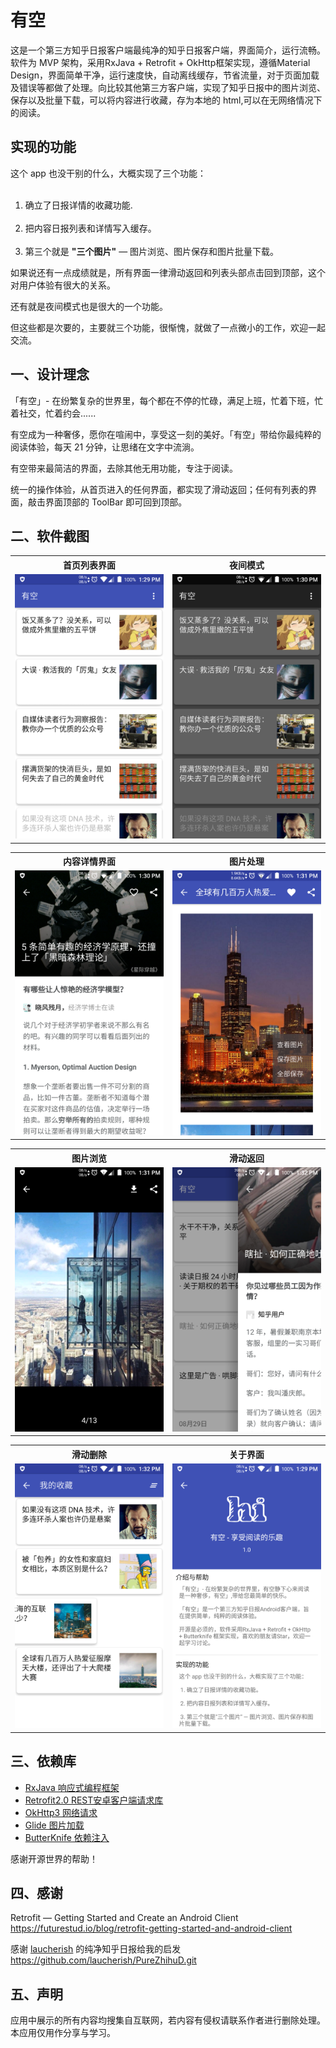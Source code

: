 # 有空
这是一个第三方知乎日报客户端最纯净的知乎日报客户端，界面简介，运行流畅。<br>
软件为 MVP 架构，采用RxJava + Retrofit + OkHttp框架实现，遵循Material Design，界面简单干净，运行速度快，自动离线缓存，节省流量，对于页面加载及错误等都做了处理。向比较其他第三方客户端，实现了知乎日报中的图片浏览、保存以及批量下载，可以将内容进行收藏，存为本地的 html,可以在无网络情况下的阅读。




## 实现的功能
这个 app 也没干别的什么，大概实现了三个功能：<br><br>
1. 确立了日报详情的收藏功能.<br><br>
2. 把内容日报列表和详情写入缓存。<br><br>
3.  第三个就是 **"三个图片"** — 图片浏览、图片保存和图片批量下载。<br>

如果说还有一点成绩就是，所有界面一律滑动返回和列表头部点击回到顶部，这个对用户体验有很大的关系。

还有就是夜间模式也是很大的一个功能。

但这些都是次要的，主要就三个功能，很惭愧，就做了一点微小的工作，欢迎一起交流。

## 一、设计理念
「有空」- 在纷繁复杂的世界里，每个都在不停的忙碌，满足上班，忙着下班，忙着社交，忙着约会......

有空成为一种奢侈，愿你在喧闹中，享受这一刻的美好。「有空」带给你最纯粹的阅读体验，每天 21 分钟，让思绪在文字中流淌。

有空带来最简洁的界面，去除其他无用功能，专注于阅读。

统一的操作体验，从首页进入的任何界面，都实现了滑动返回；任何有列表的界面，敲击界面顶部的 ToolBar 即可回到顶部。


## 二、软件截图


<table>
<tr>
<th>首页列表界面</th>
<th>  夜间模式  </th>
</tr>
<tr>
<td><img src="./screenshot/home.png" title="首页列表"></td>
<td><img src="./screenshot/night_mode.png" title="夜间模式"></td>
</tr>
</table>

<table>
<tr>
<th>内容详情界面</th>
<th>  图片处理  </th>
</tr>
<tr>
<td><img src="./screenshot/detail.png" title="日报详情"></td>
<td><img src="./screenshot/picture.png" title="图片处理"></td>
</tr>
</table>

<table>
<tr>
<th>  图片浏览  </th>
<th>  滑动返回  </th>
</tr>
<tr>
<td><img src="./screenshot/picture_view.png" title="图片浏览"></td>
<td><img src="./screenshot/swipe_back.png" title="滑动返回"></td>
</tr>
</table>

<table>
<tr>
<th>  滑动删除  </th>
<th>  关于界面  </th>
</tr>
<tr>
<td><img src="./screenshot/delete.png" title="滑动删除"></td>
<td><img src="./screenshot/about.png" title="关于界面"></td>
</tr>
</table>



## 三、依赖库
* [RxJava 响应式编程框架](https://github.com/ReactiveX/RxJava)
* [Retrofit2.0 REST安卓客户端请求库](https://github.com/square/retrofit)
* [OkHttp3 网络请求](https://github.com/square/okhttp)
* [Glide 图片加载](https://github.com/bumptech/glide)
* [ButterKnife 依赖注入](https://github.com/JakeWharton/butterknife) 

感谢开源世界的帮助！
## 四、感谢
Retrofit — Getting Started and Create an Android Client
<br>https://futurestud.io/blog/retrofit-getting-started-and-android-client</br>

感谢 [laucherish](https://github.com/laucherish) 的纯净知乎日报给我的启发
<br>https://github.com/laucherish/PureZhihuD.git</br>



## 五、声明
应用中展示的所有内容均搜集自互联网，若内容有侵权请联系作者进行删除处理。本应用仅用作分享与学习。


